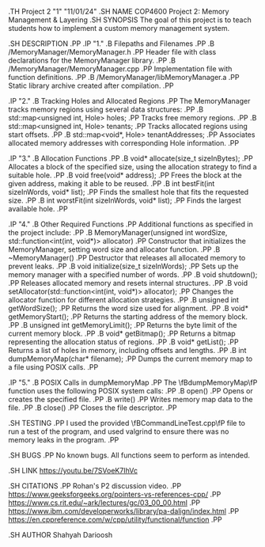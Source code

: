 .TH Project 2 "1" "11/01/24"
.SH NAME
COP4600 Project 2: Memory Management & Layering
.SH SYNOPSIS
The goal of this project is to teach students how to implement a custom memory management system.

.SH DESCRIPTION
.PP
.IP "1."
.B Filepaths and Filenames
.PP
.B /MemoryManager/MemoryManager.h
.PP
Header file with class declarations for the MemoryManager library.
.PP
.B /MemoryManager/MemoryManager.cpp
.PP
Implementation file with function definitions.
.PP
.B /MemoryManager/libMemoryManager.a
.PP
Static library archive created after compilation.
.PP

.IP "2."
.B Tracking Holes and Allocated Regions
.PP
The MemoryManager tracks memory regions using several data structures:
.PP
.B std::map<unsigned int, Hole> holes;
.PP
Tracks free memory regions.
.PP
.B std::map<unsigned int, Hole> tenants;
.PP
Tracks allocated regions using start offsets.
.PP
.B std::map<void*, Hole> tenantAddresses;
.PP
Associates allocated memory addresses with corresponding Hole information.
.PP

.IP "3."
.B Allocation Functions
.PP
.B void* allocate(size_t sizeInBytes);
.PP
Allocates a block of the specified size, using the allocation strategy to find a suitable hole.
.PP
.B void free(void* address);
.PP
Frees the block at the given address, making it able to be reused.
.PP
.B int bestFit(int sizeInWords, void* list);
.PP
Finds the smallest hole that fits the requested size.
.PP
.B int worstFit(int sizeInWords, void* list);
.PP
Finds the largest available hole.
.PP

.IP "4."
.B Other Required Functions
.PP
Additional functions as specified in the project include:
.PP
.B MemoryManager(unsigned int wordSize, std::function<int(int, void*)> allocator)
.PP
Constructor that initializes the MemoryManager, setting word size and allocator function.
.PP
.B ~MemoryManager()
.PP
Destructor that releases all allocated memory to prevent leaks.
.PP
.B void initialize(size_t sizeInWords);
.PP
Sets up the memory manager with a specified number of words.
.PP
.B void shutdown();
.PP
Releases allocated memory and resets internal structures.
.PP
.B void setAllocator(std::function<int(int, void*)> allocator);
.PP
Changes the allocator function for different allocation strategies.
.PP
.B unsigned int getWordSize();
.PP
Returns the word size used for alignment.
.PP
.B void* getMemoryStart();
.PP
Returns the starting address of the memory block.
.PP
.B unsigned int getMemoryLimit();
.PP
Returns the byte limit of the current memory block.
.PP
.B void* getBitmap();
.PP
Returns a bitmap representing the allocation status of regions.
.PP
.B void* getList();
.PP
Returns a list of holes in memory, including offsets and lengths.
.PP
.B int dumpMemoryMap(char* filename);
.PP
Dumps the current memory map to a file using POSIX calls.
.PP

.IP "5."
.B POSIX Calls in dumpMemoryMap
.PP
The \fBdumpMemoryMap\fP function uses the following POSIX system calls:
.PP
.B open()
.PP
Opens or creates the specified file.
.PP
.B write()
.PP
Writes memory map data to the file.
.PP
.B close()
.PP
Closes the file descriptor.
.PP

.SH TESTING
.PP
I used the provided \fBCommandLineTest.cpp\fP file to run a test of the program,
and used valgrind to ensure there was no memory leaks in the program.
.PP


.SH BUGS
.PP
No known bugs. All functions seem to perform as intended.

.SH LINK
https://youtu.be/7SVoeK7IhVc

.SH CITATIONS
.PP
Rohan's P2 discussion video.
.PP
https://www.geeksforgeeks.org/pointers-vs-references-cpp/
.PP
https://www.cs.rit.edu/~ark/lectures/gc/03_00_00.html
.PP
https://www.ibm.com/developerworks/library/pa-dalign/index.html
.PP
https://en.cppreference.com/w/cpp/utility/functional/function
.PP

.SH AUTHOR
Shahyah Darioosh